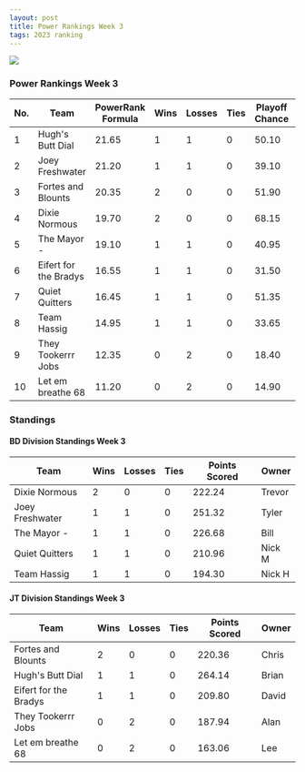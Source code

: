 ```yaml
---
layout: post
title: Power Rankings Week 3
tags: 2023 ranking
---
```


![](../assets/img/pr2023-2.png)

### Power Rankings Week 3


|   No. | Team                   |   PowerRank Formula |   Wins |   Losses |   Ties |   Playoff Chance |   Points Scored | Owner   |
|-------|------------------------|---------------------|--------|----------|--------|------------------|-----------------|---------|
|     1 | Hugh's  Butt Dial      |               21.65 |      1 |        1 |      0 |            50.10 |          264.14 | Brian   |
|     2 | Joey Freshwater        |               21.20 |      1 |        1 |      0 |            39.10 |          251.32 | Tyler   |
|     3 | Fortes and Blounts     |               20.35 |      2 |        0 |      0 |            51.90 |          220.36 | Chris   |
|     4 | Dixie Normous          |               19.70 |      2 |        0 |      0 |            68.15 |          222.24 | Trevor  |
|     5 | The Mayor -            |               19.10 |      1 |        1 |      0 |            40.95 |          226.68 | Bill    |
|     6 | Eifert  for the Bradys |               16.55 |      1 |        1 |      0 |            31.50 |          209.80 | David   |
|     7 | Quiet Quitters         |               16.45 |      1 |        1 |      0 |            51.35 |          210.96 | Nick M  |
|     8 | Team  Hassig           |               14.95 |      1 |        1 |      0 |            33.65 |          194.30 | Nick H  |
|     9 | They Tookerrr Jobs     |               12.35 |      0 |        2 |      0 |            18.40 |          187.94 | Alan    |
|    10 | Let em breathe 68      |               11.20 |      0 |        2 |      0 |            14.90 |          163.06 | Lee     |

### Standings

#### BD Division Standings Week 3

| Team            |   Wins |   Losses |   Ties |   Points Scored | Owner   |
|-----------------|--------|----------|--------|-----------------|---------|
| Dixie Normous   |      2 |        0 |      0 |          222.24 | Trevor  |
| Joey Freshwater |      1 |        1 |      0 |          251.32 | Tyler   |
| The Mayor -     |      1 |        1 |      0 |          226.68 | Bill    |
| Quiet Quitters  |      1 |        1 |      0 |          210.96 | Nick M  |
| Team  Hassig    |      1 |        1 |      0 |          194.30 | Nick H  |

#### JT Division Standings Week 3

| Team                   |   Wins |   Losses |   Ties |   Points Scored | Owner   |
|------------------------|--------|----------|--------|-----------------|---------|
| Fortes and Blounts     |      2 |        0 |      0 |          220.36 | Chris   |
| Hugh's  Butt Dial      |      1 |        1 |      0 |          264.14 | Brian   |
| Eifert  for the Bradys |      1 |        1 |      0 |          209.80 | David   |
| They Tookerrr Jobs     |      0 |        2 |      0 |          187.94 | Alan    |
| Let em breathe 68      |      0 |        2 |      0 |          163.06 | Lee     |
